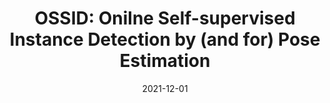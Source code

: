 ---
title: "OSSID: Onilne Self-supervised Instance Detection by (and for) Pose Estimation"
collection: publications
permalink: /publication/2021-12-ossid
excerpt: ''
date: 2021-12-01
venue: 'Robotics and Automation Letter (RA-L), 2022'
paperurl: 'https://arxiv.org/abs/2201.07309'
imgurl: 'ossid.png'
show: true
authors:
  - name: Qiao Gu
    link: 
  - name: Brian Okorn
    link: https://www.ri.cmu.edu/ri-people/brian-e-okorn/
  - name: David Held
    link: https://davheld.github.io/
links:
  - name: paper
    link: https://arxiv.org/pdf/2201.07309.pdf
  - name: video
    link: https://www.youtube.com/watch?v=S_pU2FbMN8k&ab_channel=QiaoGu
  - name: code
    link: https://github.com/r-pad/OSSID_code
  - name: project page
    link: https://georgegu1997.github.io/OSSID/
---